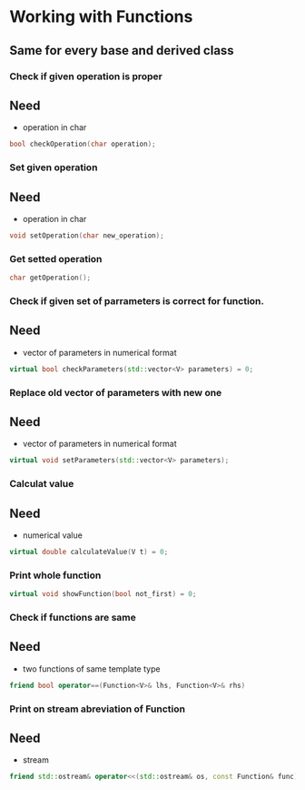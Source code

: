# Working with Functions
## Same for every base and derived class


### Check if given operation is proper
## Need
- operation in char
```cpp
bool checkOperation(char operation);
```

### Set given operation
## Need
- operation in char
```cpp
void setOperation(char new_operation);
```

### Get setted operation
```cpp
char getOperation();
```

### Check if given set of parrameters is correct for function.
## Need
- vector of parameters in numerical format
```cpp
virtual bool checkParameters(std::vector<V> parameters) = 0;
```

### Replace old vector of parameters with new one
## Need
- vector of parameters in numerical format
```cpp
virtual void setParameters(std::vector<V> parameters);
```

### Calculat value 
## Need
- numerical value
```cpp
virtual double calculateValue(V t) = 0;
```

### Print whole function 
```cpp
virtual void showFunction(bool not_first) = 0;
```

### Check if functions are same
## Need
- two functions of same template type
```cpp
friend bool operator==(Function<V>& lhs, Function<V>& rhs)
```

### Print on stream abreviation of Function
## Need
- stream
```cpp
friend std::ostream& operator<<(std::ostream& os, const Function& func)
```

